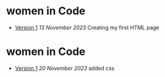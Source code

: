 # women in Code
- [Version 1](https://JennaHrd.github.io/women-in-code/index-one.html)
*13 November 2023*
Creating my first HTML page


# women in Code
- [Version 1](https://JennaHrd.github.io/women-in-code/index-one.html)
*20 November 2023*
added css